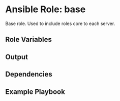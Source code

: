 Ansible Role: base
===========================

Base role. Used to include roles core to each server.

Role Variables
--------------

Output
------

Dependencies
------------

Example Playbook
----------------
